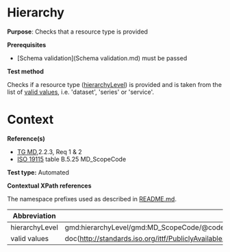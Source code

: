# Hierarchy

**Purpose**: Checks that a resource type is provided

**Prerequisites**
* [Schema validation](Schema validation.md) must be passed

**Test method**

Checks if a resource type ([hierarchyLevel](#hierarchyLevel)) is provided and is taken from the list of [valid values](#validvalues), i.e. 'dataset', 'series' or 'service'.

# Context

**Reference(s)**	 

* [TG MD](./README.md#ref_TG_MD),2.2.3, Req 1 & 2
* [ISO 19115](./README.md#ref_ISO_19115) table B.5.25 MD_ScopeCode 

**Test type:** Automated

**Contextual XPath references**

The namespace prefixes used as described in [README.md](./README.md#namespaces).

Abbreviation                                   |  XPath expression (relative to gmd:MD_Metadata)
-----------------------------------------------| -------------------------------------------------------------------------
<a name="hierarchyLevel"></a> hierarchyLevel | gmd:hierarchyLevel/gmd:MD_ScopeCode/@codeListValue
<a name="validvalues"></a> valid values | doc(http://standards.iso.org/ittf/PubliclyAvailableStandards/ISO_19139_Schemas/resources/codelist/gmxCodelists.xml)//gmx:CodeListDictionary[@gml:id='MD_ScopeCode']//gml:identifier/text()